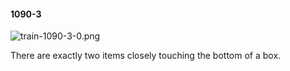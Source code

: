 #### 1090-3
![train-1090-3-0.png](https://github.com/lil-lab/nlvr/raw/master/nlvr/train/images/46/train-1090-3-0.png "train-1090-3-0.png")

There are exactly two items closely touching the bottom of a box.